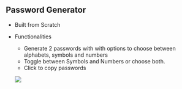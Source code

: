 ## Password Generator

- Built from Scratch
- Functionalities
  - Generate 2 passwords with with options to choose between alphabets, symbols and numbers
  - Toggle between Symbols and Numbers or choose both.
  - Click to copy passwords
 
  ![](https://github.com/chaturvedi-harshit/password-generator/blob/main/password-generator.gif)
